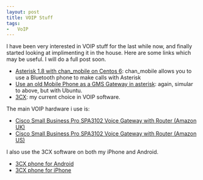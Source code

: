 ```yaml
---
layout: post
title: VOIP Stuff
tags:
-	VoIP
---
```

I have been very interested in VOIP stuff for the last while now, and finally started looking at implimenting it in the house. Here are some links which may be useful. I will do a full post soon.

* [Asterisk 1.8 with chan_mobile on Centos 6][1]: chan_mobile allows you to use a Bluetooth phone to make calls with Asterisk
* [Use an old Mobile Phone as a GMS Gateway in asterisk][2]: again, simular to above, but with Ubuntu.
* [3CX][3]: my current choice in VOIP software.

The main VOIP hardware i use is: 
* [Cisco Small Business Pro SPA3102 Voice Gateway with Router (Amazon UK)][4]
* [Cisco Small Business Pro SPA3102 Voice Gateway with Router (Amazon US)][4] 

I also use the 3CX software on both my iPhone and Android. 

* [3CX phone for Android][6]
* [3CX phone for iPhone][7]


[1]:http://wiki.stocksy.co.uk/wiki/Asterisk_1.8_with_chan_mobile_on_CentOS_6
[2]:http://www.stocksy.co.uk/articles/Networks/use_an_old_mobile_phone_as_a_gsm_gateway_in_asterisk/
[3]:http://www.3cx.com/
[4]:http://www.amazon.co.uk/gp/product/B000TSJ5JK/ref=as_li_ss_tl?ie=UTF8&camp=1634&creative=19450&creativeASIN=B000TSJ5JK&linkCode=as2&tag=tiescomclo-21
[5]:http://www.amazon.com/gp/product/B000FKP55U/ref=as_li_ss_tl?ie=UTF8&camp=1789&creative=390957&creativeASIN=B000FKP55U&linkCode=as2&tag=lotassmartmann00
[6]:https://play.google.com/store/apps/details?id=com.tcx.sip.ui
[7]:http://www.3cx.com/products/3CXPhone-for-iPhone.html